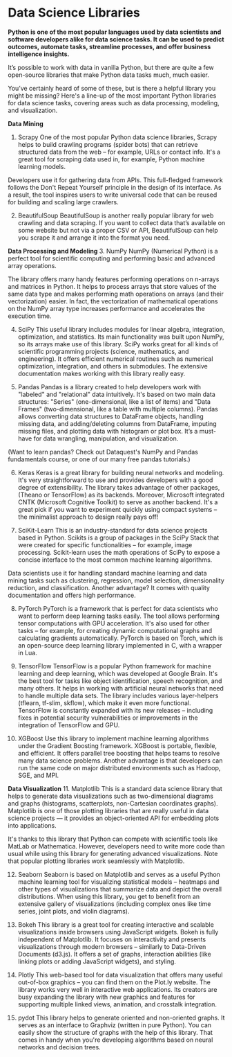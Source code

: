 # Data Science Libraries

**Python is one of the most popular languages used by data scientists and software developers alike for data science tasks. It can be used to predict outcomes, automate tasks, streamline processes, and offer business intelligence insights.**

It’s possible to work with data in vanilla Python, but there are quite a few open-source libraries that make Python data tasks much, much easier.

You’ve certainly heard of some of these, but is there a helpful library you might be missing? Here's a line-up of the most important Python libraries for data science tasks, covering areas such as data processing, modeling, and visualization.

**Data Mining**
1. Scrapy
One of the most popular Python data science libraries, Scrapy helps to build crawling programs (spider bots) that can retrieve structured data from the web – for example, URLs or contact info. It's a great tool for scraping data used in, for example, Python machine learning models. 

Developers use it for gathering data from APIs. This full-fledged framework follows the Don't Repeat Yourself principle in the design of its interface. As a result, the tool inspires users to write universal code that can be reused for building and scaling large crawlers.

2. BeautifulSoup
BeautifulSoup is another really popular library for web crawling and data scraping. If you want to collect data that’s available on some website but not via a proper CSV or API, BeautifulSoup can help you scrape it and arrange it into the format you need.

**Data Processing and Modeling**
3. NumPy
NumPy (Numerical Python) is a perfect tool for scientific computing and performing basic and advanced array operations.

The library offers many handy features performing operations on n-arrays and matrices in Python. It helps to process arrays that store values of the same data type and makes performing math operations on arrays (and their vectorization) easier. In fact, the vectorization of mathematical operations on the NumPy array type increases performance and accelerates the execution time.

4. SciPy
This useful library includes modules for linear algebra, integration, optimization, and statistics. Its main functionality was built upon NumPy, so its arrays make use of this library. SciPy works great for all kinds of scientific programming projects (science, mathematics, and engineering). It offers efficient numerical routines such as numerical optimization, integration, and others in submodules. The extensive documentation makes working with this library really easy.

5. Pandas
Pandas is a library created to help developers work with "labeled" and "relational" data intuitively. It's based on two main data structures: "Series" (one-dimensional, like a list of items) and "Data Frames" (two-dimensional, like a table with multiple columns). Pandas allows converting data structures to DataFrame objects, handling missing data, and adding/deleting columns from DataFrame, imputing missing files, and plotting data with histogram or plot box. It’s a must-have for data wrangling, manipulation, and visualization.

(Want to learn pandas? Check out Dataquest's NumPy and Pandas fundamentals course, or one of our many free pandas tutorials.)

6. Keras
Keras is a great library for building neural networks and modeling. It's very straightforward to use and provides developers with a good degree of extensibility. The library takes advantage of other packages, (Theano or TensorFlow) as its backends. Moreover, Microsoft integrated CNTK (Microsoft Cognitive Toolkit) to serve as another backend. It's a great pick if you want to experiment quickly using compact systems – the minimalist approach to design really pays off!

7. SciKit-Learn
This is an industry-standard for data science projects based in Python. Scikits is a group of packages in the SciPy Stack that were created for specific functionalities – for example, image processing. Scikit-learn uses the math operations of SciPy to expose a concise interface to the most common machine learning algorithms. 

Data scientists use it for handling standard machine learning and data mining tasks such as clustering, regression, model selection, dimensionality reduction, and classification. Another advantage? It comes with quality documentation and offers high performance. 

8. PyTorch
PyTorch is a framework that is perfect for data scientists who want to perform deep learning tasks easily. The tool allows performing tensor computations with GPU acceleration. It's also used for other tasks – for example, for creating dynamic computational graphs and calculating gradients automatically. PyTorch is based on Torch, which is an open-source deep learning library implemented in C, with a wrapper in Lua. 

9. TensorFlow
TensorFlow is a popular Python framework for machine learning and deep learning, which was developed at Google Brain. It's the best tool for tasks like object identification, speech recognition, and many others. It helps in working with artificial neural networks that need to handle multiple data sets. The library includes various layer-helpers (tflearn, tf-slim, skflow), which make it even more functional. TensorFlow is constantly expanded with its new releases – including fixes in potential security vulnerabilities or improvements in the integration of TensorFlow and GPU.

10. XGBoost
Use this library to implement machine learning algorithms under the Gradient Boosting framework. XGBoost is portable, flexible, and efficient. It offers parallel tree boosting that helps teams to resolve many data science problems. Another advantage is that developers can run the same code on major distributed environments such as Hadoop, SGE, and MPI.

**Data Visualization**
11. Matplotlib
This is a standard data science library that helps to generate data visualizations such as two-dimensional diagrams and graphs (histograms, scatterplots, non-Cartesian coordinates graphs). Matplotlib is one of those plotting libraries that are really useful in data science projects — it  provides an object-oriented API for embedding plots into applications. 

It's thanks to this library that Python can compete with scientific tools like MatLab or Mathematica. However, developers need to write more code than usual while using this library for generating advanced visualizations. Note that popular plotting libraries work seamlessly with Matplotlib. 

12. Seaborn
Seaborn is based on Matplotlib and serves as a useful Python machine learning tool for visualizing statistical models – heatmaps and other types of visualizations that summarize data and depict the overall distributions. When using this library, you get to benefit from an extensive gallery of visualizations (including complex ones like time series, joint plots, and violin diagrams).

13. Bokeh
This library is a great tool for creating interactive and scalable visualizations inside browsers using JavaScript widgets. Bokeh is fully independent of Matplotlib. It focuses on interactivity and presents visualizations through modern browsers – similarly to Data-Driven Documents (d3.js). It offers a set of graphs, interaction abilities (like linking plots or adding JavaScript widgets), and styling.

14. Plotly
This web-based tool for data visualization that offers many useful out-of-box graphics – you can find them on the Plot.ly website. The library works very well in interactive web applications. Its creators are busy expanding the library with new graphics and features for supporting multiple linked views, animation, and crosstalk integration.

15. pydot
This library helps to generate oriented and non-oriented graphs. It serves as an interface to Graphviz (written in pure Python). You can easily show the structure of graphs with the help of this library. That comes in handy when you're developing algorithms based on neural networks and decision trees.